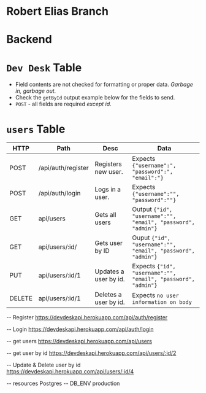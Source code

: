# Robert Elias Branch

# Backend

# `Dev Desk` Table

- Field contents are not checked for formatting or proper data. *Garbage in, garbage out.*
- Check the `getById` output example below for the fields to send.
- `POST` - all fields are required *except id*.


# `users` Table

| HTTP | Path               | Desc                                   | Data|
|-|-|-|-|
| POST | /api/auth/register | Registers new user. | Expects `{"username":", "password":", "email":"}`|
| POST | /api/auth/login    | Logs in a user.   |  Expects `{"username":"", "password":""}`|
| GET | api/users            | Gets all users     |  Output `{"id", "username":"", "email", "password", "admin"}`|
| GET | api/users/:id/      | Gets user by ID    | Ouput `{"id", "username":"", "email", "password", "admin"}`|
| PUT | api/users/:id/1    | Updates a user by id.   |  Expects `{"id", "username":"", "email", "password", "admin"}`|
| DELETE | api/users/:id/1 | Deletes a user by id.   |  Expects `no user information on body`|

-- Register https://devdeskapi.herokuapp.com/api/auth/register

-- Login https://devdeskapi.herokuapp.com/api/auth/login

-- get users https://devdeskapi.herokuapp.com/api/users

-- get user by id https://devdeskapi.herokuapp.com/api/users/:id/2

-- Update & Delete user by id  https://devdeskapi.herokuapp.com/api/users/:id/4

-- resources Postgres
-- DB_ENV production

